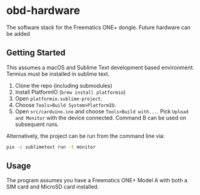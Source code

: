 # obd-hardware
The software stack for the Freematics ONE+ dongle. Future hardware can be added


## Getting Started
This assumes a macOS and Sublime Text development based environment. Termius must be installed in sublime text.

1. Clone the repo (including submodules)
2. Install  PlatformIO (`brew install platformio`)
3. Open `platformio.sublime-project`.
4. Choose `Tools>Build System>PlatformIO`.
5. Open `src/carduino.ino` and choose `Tools>Build with...`. Pick `Upload and Monitor` with the device connected. Command B can be used on subsequent runs.

Alternatively, the project can be run from the command line via:
```bash
pio -c sublimetext run -t monitor
```

## Usage
The program assumes you have a Freematics ONE+ Model A with both a SIM card and MicroSD card installed.
